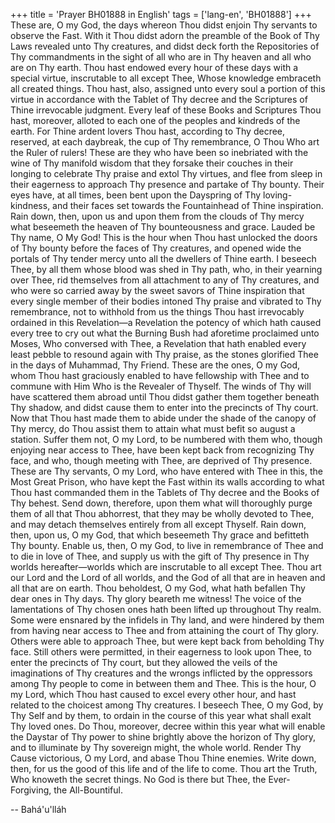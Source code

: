 +++
title = 'Prayer BH01888 in English'
tags = ['lang-en', 'BH01888']
+++
These are, O my God, the days whereon Thou didst enjoin Thy servants to observe the Fast.  With it Thou didst adorn the preamble of the Book of Thy Laws revealed unto Thy creatures, and didst deck forth the Repositories of Thy commandments in the sight of all who are in Thy heaven and all who are on Thy earth.  Thou hast endowed every hour of these days with a special virtue, inscrutable to all except Thee, Whose knowledge embraceth all created things.  Thou hast, also, assigned unto every soul a portion of this virtue in accordance with the Tablet of Thy decree and the Scriptures of Thine irrevocable judgment.  Every leaf of these Books and Scriptures Thou hast, moreover, alloted to each one of the peoples and kindreds of the earth.
For Thine ardent lovers Thou hast, according to Thy decree, reserved, at each daybreak, the cup of Thy remembrance, O Thou Who art the Ruler of rulers!  These are they who have been so inebriated with the wine of Thy manifold wisdom that they forsake their couches in their longing to celebrate Thy praise and extol Thy virtues, and flee from sleep in their eagerness to approach Thy presence and partake of Thy bounty.  Their eyes have, at all times, been bent upon the Dayspring of Thy loving-kindness, and their faces set towards the Fountainhead of Thine inspiration.  Rain down, then, upon us and upon them from the clouds of Thy mercy what beseemeth the heaven of Thy bounteousness and grace.
Lauded be Thy name, O My God!  This is the hour when Thou hast unlocked the doors of Thy bounty before the faces of Thy creatures, and opened wide the portals of Thy tender mercy unto all the dwellers of Thine earth.  I beseech Thee, by all them whose blood was shed in Thy path, who, in their yearning over Thee, rid themselves from all attachment to any of Thy creatures, and who were so carried away by the sweet savors of Thine inspiration that every single member of their bodies intoned Thy praise and vibrated to Thy remembrance, not to withhold from us the things Thou hast irrevocably ordained in this Revelation—a Revelation the potency of which hath caused every tree to cry out what the Burning Bush had aforetime proclaimed unto Moses, Who conversed with Thee, a Revelation that hath enabled every least pebble to resound again with Thy praise, as the stones glorified Thee in the days of Muhammad, Thy Friend.
These are the ones, O my God, whom Thou hast graciously enabled to have fellowship with Thee and to commune with Him Who is the Revealer of Thyself.  The winds of Thy will have scattered them abroad until Thou didst gather them together beneath Thy shadow, and didst cause them to enter into the precincts of Thy court.  Now that Thou hast made them to abide under the shade of the canopy of Thy mercy, do Thou assist them to attain what must befit so august a station.  Suffer them not, O my Lord, to be numbered with them who, though enjoying near access to Thee, have been kept back from recognizing Thy face, and who, though meeting with Thee, are deprived of Thy presence.
These are Thy servants, O my Lord, who have entered with Thee in this, the Most Great Prison, who have kept the Fast within its walls according to what Thou hast commanded them in the Tablets of Thy decree and the Books of Thy behest.  Send down, therefore, upon them what will thoroughly purge them of all that Thou abhorrest, that they may be wholly devoted to Thee, and may detach themselves entirely from all except Thyself.
Rain down, then, upon us, O my God, that which beseemeth Thy grace and befitteth Thy bounty.  Enable us, then, O my God, to live in remembrance of Thee and to die in love of Thee, and supply us with the gift of Thy presence in Thy worlds hereafter—worlds which are inscrutable to all except Thee.  Thou art our Lord and the Lord of all worlds, and the God of all that are in heaven and all that are on earth.
Thou beholdest, O my God, what hath befallen Thy dear ones in Thy days.  Thy glory beareth me witness!  The voice of the lamentations of Thy chosen ones hath been lifted up throughout Thy realm.  Some were ensnared by the infidels in Thy land, and were hindered by them from having near access to Thee and from attaining the court of Thy glory. Others were able to approach Thee, but were kept back from beholding Thy face.  Still others were permitted, in their eagerness to look upon Thee, to enter the precincts of Thy court, but they allowed the veils of the imaginations of Thy creatures and the wrongs inflicted by the oppressors among Thy people to come in between them and Thee.
This is the hour, O my Lord, which Thou hast caused to excel every other hour, and hast related to the choicest among Thy creatures.  I beseech Thee, O my God, by Thy Self and by them, to ordain in the course of this year what shall exalt Thy loved ones.  Do Thou, moreover, decree within this year what will enable the Daystar of Thy power to shine brightly above the horizon of Thy glory, and to illuminate by Thy sovereign might, the whole world.
Render Thy Cause victorious, O my Lord, and abase Thou Thine enemies. Write down, then, for us the good of this life and of the life to come.  Thou art the Truth, Who knoweth the secret things.  No God is there but Thee, the Ever-Forgiving, the All-Bountiful.

-- Bahá'u'lláh
